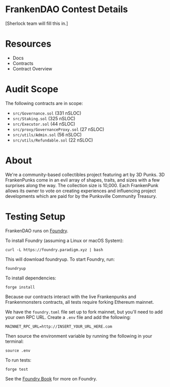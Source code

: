# FrankenDAO Contest Details

[Sherlock team will fill this in.]

# Resources

- Docs
- Contracts
- Contract Overview

# Audit Scope

The following contracts are in scope:
- `src/Governance.sol` (331 nSLOC)
- `src/Staking.sol` (325 nSLOC)
- `src/Executor.sol` (44 nSLOC)
- `src/proxy/GovernanceProxy.sol` (27 nSLOC)
- `src/utils/Admin.sol` (56 nSLOC)
- `src/utils/Refundable.sol` (22 nSLOC)

# About

We're a community-based collectibles project featuring art by 3D Punks. 3D FrankenPunks come in an evil array of shapes, traits, and sizes with a few surprises along the way. The collection size is 10,000. Each FrankenPunk allows its owner to vote on creating experiences and influencing project developments which are paid for by the Punksville Community Treasury.

# Testing Setup

FrankenDAO runs on [Foundry](https://book.getfoundry.sh/). 

To install Foundry (assuming a Linux or macOS System):

`curl -L https://foundry.paradigm.xyz | bash`

This will download foundryup. To start Foundry, run:

`foundryup`

To install dependencies:

`forge install`

Because our contracts interact with the live Frankenpunks and Frankenmonsters contracts, all tests require forking Ethereum mainnet.

We have the `foundry.toml` file set up to fork mainnet, but you'll need to add your own RPC URL. Create a `.env` file and add the following:

```
MAINNET_RPC_URL=http://INSERT_YOUR_URL_HERE.com
```
Then source the environment variable by running the following in your terminal:

`source .env`

To run tests:

`forge test`

See the [Foundry Book](https://book.getfoundry.sh/) for more on Foundry.